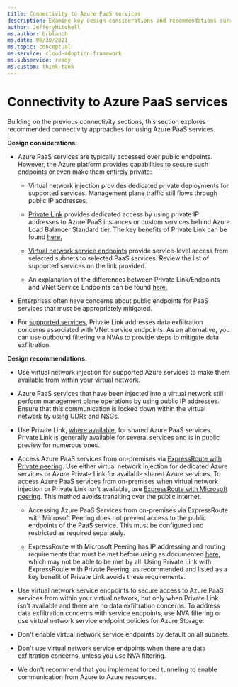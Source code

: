 ```yaml
---
title: Connectivity to Azure PaaS services
description: Examine key design considerations and recommendations surrounding connectivity to Azure platform as a service technologies.
author: JefferyMitchell
ms.author: brblanch
ms.date: 06/30/2021
ms.topic: conceptual
ms.service: cloud-adoption-framework
ms.subservice: ready
ms.custom: think-tank
---
```


# Connectivity to Azure PaaS services

Building on the previous connectivity sections, this section explores recommended connectivity approaches for using Azure PaaS services.

**Design considerations:**

- Azure PaaS services are typically accessed over public endpoints. However, the Azure platform provides capabilities to secure such endpoints or even make them entirely private:

  - Virtual network injection provides dedicated private deployments for supported services. Management plane traffic still flows through public IP addresses.

  - [Private Link](/azure/private-link/private-endpoint-overview#private-link-resource) provides dedicated access by using private IP addresses to Azure PaaS instances or custom services behind Azure Load Balancer Standard tier. The key benefits of Private Link can be found [here.](/azure/private-link/private-link-overview#key-benefits)

  - [Virtual network service endpoints](/azure/virtual-network/virtual-network-service-endpoints-overview) provide service-level access from selected subnets to selected PaaS services. Review the list of supported services on the link provided.

  - An explanation of the differences between Private Link/Endpoints and VNet Service Endpoints can be found [here.](/azure/private-link/private-link-faq#what-is-the-difference-between-service-endpoints-and-private-endpoints-)

- Enterprises often have concerns about public endpoints for PaaS services that must be appropriately mitigated.

- For [supported services](/azure/private-link/private-link-overview#availability), Private Link addresses data exfiltration concerns associated with VNet service endpoints. As an alternative, you can use outbound filtering via NVAs to provide steps to mitigate data exfiltration.

**Design recommendations:**

- Use virtual network injection for supported Azure services to make them available from within your virtual network.

- Azure PaaS services that have been injected into a virtual network still perform management plane operations by using public IP addresses. Ensure that this communication is locked down within the virtual network by using UDRs and NSGs.

- Use Private Link, [where available](/azure/private-link/private-link-overview#availability), for shared Azure PaaS services. Private Link is generally available for several services and is in public preview for numerous ones.

- Access Azure PaaS services from on-premises via [ExpressRoute with Private peering](/azure/expressroute/expressroute-circuit-peerings#privatepeering). Use either virtual network injection for dedicated Azure services or Azure Private Link for available shared Azure services. To access Azure PaaS services from on-premises when virtual network injection or Private Link isn't available, use [ExpressRoute with Microsoft peering](/azure/expressroute/expressroute-circuit-peerings#microsoftpeering). This method avoids transiting over the public internet.

  - Accessing Azure PaaS Services from on-premises via ExpressRoute with Microsoft Peering does not prevent access to the public endpoints of the PaaS service. This must be configured and restricted as required separately.

  - ExpressRoute with Microsoft Peering has IP addressing and routing requirements that must be met before using as documented [here](/azure/expressroute/expressroute-routing#ip-addresses-used-for-microsoft-peering), which may not be able to be met by all. Using Private Link with ExpressRoute with Private Peering, as recommended and listed as a key benefit of Private Link avoids these requirements.

- Use virtual network service endpoints to secure access to Azure PaaS services from within your virtual network, but only when Private Link isn't available and there are no data exfiltration concerns. To address data exfiltration concerns with service endpoints, use NVA filtering or use virtual network service endpoint policies for Azure Storage.

- Don't enable virtual network service endpoints by default on all subnets.

- Don't use virtual network service endpoints when there are data exfiltration concerns, unless you use NVA filtering.

- We don't recommend that you implement forced tunneling to enable communication from Azure to Azure resources.
